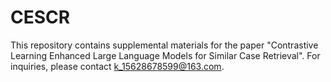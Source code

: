 # CESCR
This repository contains supplemental materials for the paper "Contrastive Learning Enhanced Large Language Models for Similar Case Retrieval". For inquiries, please contact k_15628678599@163.com.
